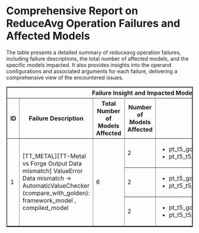 <h1>Comprehensive Report on ReduceAvg Operation Failures and Affected Models</h1>
<p>The table presents a detailed summary of reduceavg operation failures, including failure descriptions, the total number of affected models, and the specific models impacted. It also provides insights into the operand configurations and associated arguments for each failure, delivering a comprehensive view of the encountered issues.</p>
<table border="2">
	<thead>
		<tr style="text-align: center;">
			<th colspan="5">Failure Insight and Impacted Models</th>
			<th colspan="2">Reduceavg Operation Details</th>
		</tr>
		<tr style="text-align: center;">
			<th>ID</th>
			<th>Failure Description</th>
			<th>Total Number of Models Affected</th>
			<th>Number of Models Affected</th>
			<th>Affected Models</th>
			<th>Operands</th>
			<th>Arguments</th>
		</tr>
	</thead>
	<tbody>
		<tr>
			<td rowspan="3">1</td>
			<td rowspan="3">[TT_METAL][TT-Metal vs Forge Output Data mismatch] ValueError Data mismatch -> AutomaticValueChecker (compare_with_golden): framework_model , compiled_model</td>
			<td rowspan="3">6</td>
			<td>2</td>
			<td><ul><li>pt_t5_google_flan_t5_base_text_gen_hf</li><li>pt_t5_t5_base_text_gen_hf</li></ul></td>
			<td>Operand(type=Activation, shape=(1, 1, 768), dtype=float32)</td>
			<td>dim : -1<br>keep_dim : True</td>
		</tr>
		<tr>
			<td>2</td>
			<td><ul><li>pt_t5_google_flan_t5_large_text_gen_hf</li><li>pt_t5_t5_large_text_gen_hf</li></ul></td>
			<td>Operand(type=Activation, shape=(1, 1, 1024), dtype=float32)</td>
			<td>dim : -1<br>keep_dim : True</td>
		</tr>
		<tr>
			<td>2</td>
			<td><ul><li>pt_t5_google_flan_t5_small_text_gen_hf</li><li>pt_t5_t5_small_text_gen_hf</li></ul></td>
			<td>Operand(type=Activation, shape=(1, 1, 512), dtype=float32)</td>
			<td>dim : -1<br>keep_dim : True</td>
		</tr>
	</tbody>
</table>
